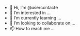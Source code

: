 - 👋 Hi, I’m @usercontacte
- 👀 I’m interested in ...
- 🌱 I’m currently learning ...
- 💞️ I’m looking to collaborate on ...
- 📫 How to reach me ...

<!---
usercontacte/usercontacte is a ✨ special ✨ repository because its `README.md` (this file) appears on your GitHub profile.
You can click the Preview link to take a look at your changes.
--->
